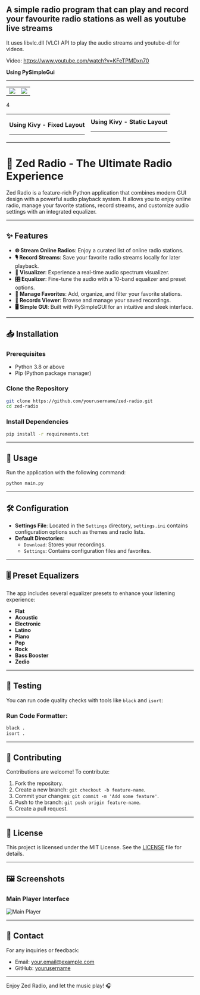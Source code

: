 <h2>A simple radio program that can play and record your favourite radio stations as well as youtube live streams </h2>

It uses libvlc.dll (VLC) API to play the audio streams and youtube-dl for videos.

Video: https://www.youtube.com/watch?v=KFeTPMDxn70


<b>Using PySimpleGui</b><hr>
<table>
  <tr>
    <td><img src="https://i.gyazo.com/26ba304495b772bcf4efec9149a7ea3d.png"></td>
    <td><img src="https://i.gyazo.com/299cfd9193ff6d6aa0c27c93e1bb45dd.png"></td>
  </tr>
</table>


<table border="0">
  <tr>
    <td><p>
<b>Using Kivy - Fixed Layout</b><hr>
<img src="https://i.gyazo.com/01594c9bfd29dafdd2b2c8dbe742a9d6.png" alt="">
</td>4
<td>
<b>Using Kivy - Static Layout</b><hr>
<img src="https://i.gyazo.com/ef81ac96db41f2fd2aec70b8dfc6a8ba.png" alt="">
</td>
</tr>
</table>



# 🎵 Zed Radio - The Ultimate Radio Experience

Zed Radio is a feature-rich Python application that combines modern GUI design with a powerful audio playback system. It allows you to enjoy online radio, manage your favorite stations, record streams, and customize audio settings with an integrated equalizer.

---

## ✨ Features

- **🌐 Stream Online Radios**: Enjoy a curated list of online radio stations.
- **🎙️ Record Streams**: Save your favorite radio streams locally for later playback.
- **🌈 Visualizer**: Experience a real-time audio spectrum visualizer.
- **🎛️ Equalizer**: Fine-tune the audio with a 10-band equalizer and preset options.
- **📁 Manage Favorites**: Add, organize, and filter your favorite stations.
- **📖 Records Viewer**: Browse and manage your saved recordings.
- **🖥️ Simple GUI**: Built with PySimpleGUI for an intuitive and sleek interface.

---

## 📥 Installation

### Prerequisites

- Python 3.8 or above
- Pip (Python package manager)

### Clone the Repository

```bash
git clone https://github.com/yourusername/zed-radio.git
cd zed-radio
```

### Install Dependencies

```bash
pip install -r requirements.txt
```

---

## 🚀 Usage

Run the application with the following command:

```bash
python main.py
```

---

## 🛠️ Configuration

- **Settings File**: Located in the `Settings` directory, `settings.ini` contains configuration options such as themes and radio lists.
- **Default Directories**:
  - `Download`: Stores your recordings.
  - `Settings`: Contains configuration files and favorites.

---

## 🎚️ Preset Equalizers

The app includes several equalizer presets to enhance your listening experience:
- **Flat**
- **Acoustic**
- **Electronic**
- **Latino**
- **Piano**
- **Pop**
- **Rock**
- **Bass Booster**
- **Zedio**

---

## 🧪 Testing

You can run code quality checks with tools like `black` and `isort`:

### Run Code Formatter:

```bash
black .
isort .
```

---

## 🌟 Contributing

Contributions are welcome! To contribute:

1. Fork the repository.
2. Create a new branch: `git checkout -b feature-name`.
3. Commit your changes: `git commit -m 'Add some feature'`.
4. Push to the branch: `git push origin feature-name`.
5. Create a pull request.

---

## 📄 License

This project is licensed under the MIT License. See the [LICENSE](LICENSE) file for details.

---

## 🖼️ Screenshots

### Main Player Interface
![Main Player](https://via.placeholder.com/800x400?text=Main+Player+Interface)

---

## 📧 Contact

For any inquiries or feedback:

- Email: your.email@example.com
- GitHub: [yourusername](https://github.com/yourusername)

---

Enjoy Zed Radio, and let the music play! 🎧



